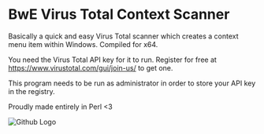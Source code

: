 # BwE Virus Total Context Scanner

Basically a quick and easy Virus Total scanner which creates a context menu item within Windows. Compiled for x64.

You need the Virus Total API key for it to run. Register for free at https://www.virustotal.com/gui/join-us/ to get one.

This program needs to be run as administrator in order to store your API key in the registry.

Proudly made entirely in Perl <3


![Github Logo](https://i.imgur.com/JFeSK7j.png)
